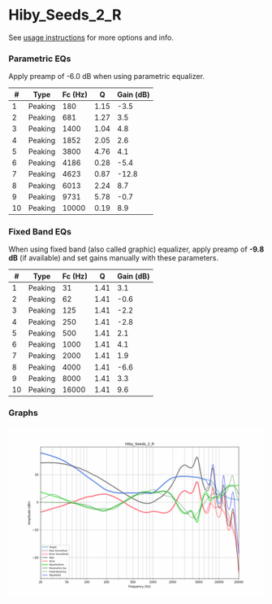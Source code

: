 # Hiby_Seeds_2_R
See [usage instructions](https://github.com/jaakkopasanen/AutoEq#usage) for more options and info.

### Parametric EQs
Apply preamp of -6.0 dB when using parametric equalizer.

|   # | Type    |   Fc (Hz) |    Q |   Gain (dB) |
|-----|---------|-----------|------|-------------|
|   1 | Peaking |       180 | 1.15 |        -3.5 |
|   2 | Peaking |       681 | 1.27 |         3.5 |
|   3 | Peaking |      1400 | 1.04 |         4.8 |
|   4 | Peaking |      1852 | 2.05 |         2.6 |
|   5 | Peaking |      3800 | 4.76 |         4.1 |
|   6 | Peaking |      4186 | 0.28 |        -5.4 |
|   7 | Peaking |      4623 | 0.87 |       -12.8 |
|   8 | Peaking |      6013 | 2.24 |         8.7 |
|   9 | Peaking |      9731 | 5.78 |        -0.7 |
|  10 | Peaking |     10000 | 0.19 |         8.9 |

### Fixed Band EQs
When using fixed band (also called graphic) equalizer, apply preamp of **-9.8 dB** (if available) and set gains manually with these parameters.

|   # | Type    |   Fc (Hz) |    Q |   Gain (dB) |
|-----|---------|-----------|------|-------------|
|   1 | Peaking |        31 | 1.41 |         3.1 |
|   2 | Peaking |        62 | 1.41 |        -0.6 |
|   3 | Peaking |       125 | 1.41 |        -2.2 |
|   4 | Peaking |       250 | 1.41 |        -2.8 |
|   5 | Peaking |       500 | 1.41 |         2.1 |
|   6 | Peaking |      1000 | 1.41 |         4.1 |
|   7 | Peaking |      2000 | 1.41 |         1.9 |
|   8 | Peaking |      4000 | 1.41 |        -6.6 |
|   9 | Peaking |      8000 | 1.41 |         3.3 |
|  10 | Peaking |     16000 | 1.41 |         9.6 |

### Graphs
![](./Hiby_Seeds_2_R.png)
